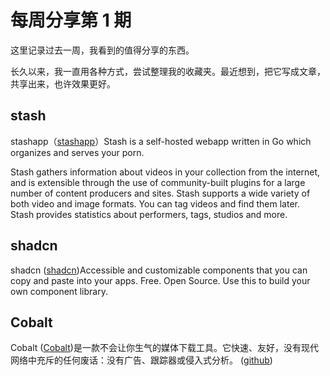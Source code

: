 # 每周分享第 1 期

这里记录过去一周，我看到的值得分享的东西。

长久以来，我一直用各种方式，尝试整理我的收藏夹。最近想到，把它写成文章，共享出来，也许效果更好。

## stash

stashapp（[stashapp](https://github.com/stashapp/stash)）Stash is a self-hosted webapp written in Go which organizes and serves your porn.

Stash gathers information about videos in your collection from the internet, and is extensible through the use of community-built plugins for a large number of content producers and sites.
Stash supports a wide variety of both video and image formats.
You can tag videos and find them later.
Stash provides statistics about performers, tags, studios and more.

## shadcn

shadcn ([shadcn](https://github.com/shadcn-ui/ui))Accessible and customizable components that you can copy and paste into your apps. Free. Open Source. Use this to build your own component library.

## Cobalt
Cobalt ([Cobalt](https://cobalt.tools/))是一款不会让你生气的媒体下载工具。它快速、友好，没有现代网络中充斥的任何废话：没有广告、跟踪器或侵入式分析。 ([github](https://github.com/wukko/cobalt))